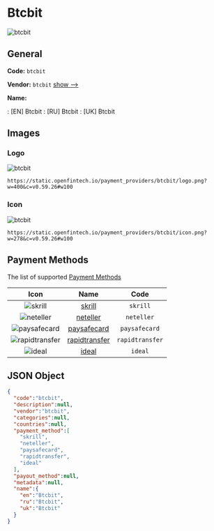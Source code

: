 
# Btcbit 
![btcbit](https://static.openfintech.io/payment_providers/btcbit/logo.png?w=400&c=v0.59.26#w100)  

## General 
 
**Code:** `btcbit` 
 
**Vendor:** `btcbit` [show -->](/vendors/btcbit/) 
 
**Name:** 
 
:	[EN] Btcbit 
:	[RU] Btcbit 
:	[UK] Btcbit 
 

## Images 

### Logo 
 
![btcbit](https://static.openfintech.io/payment_providers/btcbit/logo.png?w=400&c=v0.59.26#w100)  

```
https://static.openfintech.io/payment_providers/btcbit/logo.png?w=400&c=v0.59.26#w100
```  

### Icon 
 
![btcbit](https://static.openfintech.io/payment_providers/btcbit/icon.png?w=278&c=v0.59.26#w100)  

```
https://static.openfintech.io/payment_providers/btcbit/icon.png?w=278&c=v0.59.26#w100
```  

## Payment Methods 
 
The list of supported [Payment Methods](/payment-methods/) 

|Icon|Name|Code| 
|:---:|:---:|:---:| 
|![skrill](https://static.openfintech.io/payment_methods/skrill/icon.svg?w=278&c=v0.59.26#w100) |[skrill](/payment-methods/skrill/)|`skrill`| 
|![neteller](https://static.openfintech.io/payment_methods/neteller/icon.png?w=278&c=v0.59.26#w100) |[neteller](/payment-methods/neteller/)|`neteller`| 
|![paysafecard](https://static.openfintech.io/payment_methods/paysafecard/icon.svg?w=278&c=v0.59.26#w100) |[paysafecard](/payment-methods/paysafecard/)|`paysafecard`| 
|![rapidtransfer](https://static.openfintech.io/payment_methods/rapidtransfer/icon.png?w=278&c=v0.59.26#w100) |[rapidtransfer](/payment-methods/rapidtransfer/)|`rapidtransfer`| 
|![ideal](https://static.openfintech.io/payment_methods/ideal/icon.svg?w=278&c=v0.59.26#w100) |[ideal](/payment-methods/ideal/)|`ideal`| 
 

## JSON Object 

```json
{
  "code":"btcbit",
  "description":null,
  "vendor":"btcbit",
  "categories":null,
  "countries":null,
  "payment_method":[
    "skrill",
    "neteller",
    "paysafecard",
    "rapidtransfer",
    "ideal"
  ],
  "payout_method":null,
  "metadata":null,
  "name":{
    "en":"Btcbit",
    "ru":"Btcbit",
    "uk":"Btcbit"
  }
}
```  
